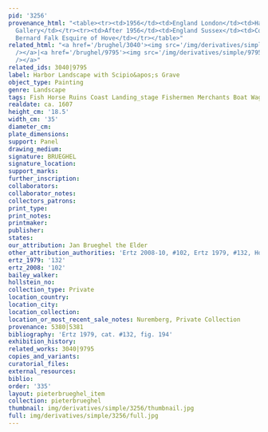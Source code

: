```yaml
---
pid: '3256'
provenance_html: "<table><tr><td>1956</td><td>England London</td><td>Hallsborough
  Gallery</td></tr><tr><td>After 1956</td><td>England Sussex</td><td>Collection of
  Bernard Falk Esquire of Hove</td></tr></table>"
related_html: "<a href='/brughel/3040'><img src='/img/derivatives/simple/3040/thumbnail.jpg'
  /></a>|<a href='/brughel/9795'><img src='/img/derivatives/simple/9795/thumbnail.jpg'
  /></a>"
related_ids: 3040|9795
label: Harbor Landscape with Scipio&apos;s Grave
object_type: Painting
genre: Landscape
tags: Fish Horse Ruins Coast Landing_stage Fishermen Merchants Boat Wagon
realdate: ca. 1607
height_cm: '18.5'
width_cm: '35'
diameter_cm: 
plate_dimensions: 
support: Panel
drawing_medium: 
signature: BRUEGHEL
signature_location: 
support_marks: 
further_inscription: 
collaborators: 
collaborator_notes: 
collectors_patrons: 
print_type: 
print_notes: 
printmaker: 
publisher: 
states: 
our_attribution: Jan Brueghel the Elder
other_attribution_authorities: 'Ertz 2008-10, #102, Ertz 1979, #132, Honig database'
ertz_1979: '132'
ertz_2008: '102'
bailey_walker: 
hollstein_no: 
collection_type: Private
location_country: 
location_city: 
location_collection: 
location_or_most_recent_sale_notes: Nuremberg, Private Collection
provenance: 5380|5381
bibliography: 'Ertz 1979, cat. #132, fig. 194'
exhibition_history: 
related_works: 3040|9795
copies_and_variants: 
curatorial_files: 
external_resources: 
biblio: 
order: '335'
layout: pieterbrueghel_item
collection: pieterbrueghel
thumbnail: img/derivatives/simple/3256/thumbnail.jpg
full: img/derivatives/simple/3256/full.jpg
---
```


